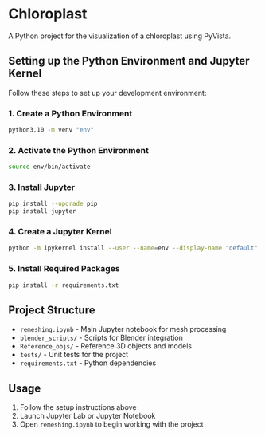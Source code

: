 # Chloroplast

A Python project for the visualization of a chloroplast using PyVista.

## Setting up the Python Environment and Jupyter Kernel

Follow these steps to set up your development environment:

### 1. Create a Python Environment
```bash
python3.10 -m venv "env"
```

### 2. Activate the Python Environment
```bash
source env/bin/activate
```

### 3. Install Jupyter
```bash
pip install --upgrade pip
pip install jupyter
```

### 4. Create a Jupyter Kernel
```bash
python -m ipykernel install --user --name=env --display-name "default"
```

### 5. Install Required Packages
```bash
pip install -r requirements.txt
```

## Project Structure

- `remeshing.ipynb` - Main Jupyter notebook for mesh processing
- `blender_scripts/` - Scripts for Blender integration
- `Reference_objs/` - Reference 3D objects and models
- `tests/` - Unit tests for the project
- `requirements.txt` - Python dependencies

## Usage

1. Follow the setup instructions above
2. Launch Jupyter Lab or Jupyter Notebook
3. Open `remeshing.ipynb` to begin working with the project




